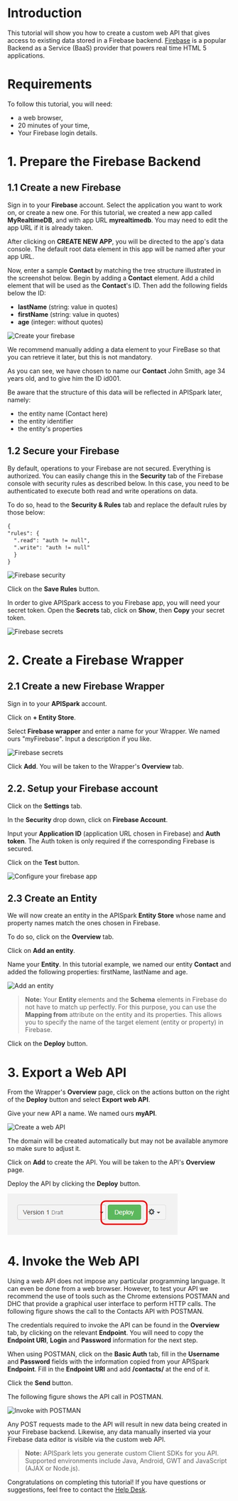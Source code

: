 # Introduction

This tutorial will show you how to create a custom web API that gives access to existing data stored in a Firebase backend. <a href="https://www.firebase.com" target="_blank">Firebase</a> is a popular Backend as a Service (BaaS) provider that powers real time HTML 5 applications.

# Requirements

To follow this tutorial, you will need:

*   a web browser,
*   20 minutes of your time,
*   Your Firebase login details.

# 1. Prepare the Firebase Backend

## 1.1 Create a new Firebase

Sign in to your **Firebase** account. Select the application you want to work on, or create a new one. For this tutorial, we created a new app called **MyRealtimeDB**, and with app URL **myrealtimedb**. You may need to edit the app URL if it is already taken.

After clicking on **CREATE NEW APP**, you will be directed to the app's data console. The default root data element in this app will be named after your app URL.

Now, enter a sample **Contact** by matching the tree structure illustrated in the screenshot below. Begin by adding a **Contact** element. Add a child element that will be used as the **Contact**'s ID. Then add the following fields below the ID:
*   **lastName** (string: value in quotes)
*   **firstName** (string: value in quotes)
*   **age** (integer: without quotes)

![Create your firebase](images/create-firebase-struct.png "Create your firebase")

We recommend manually adding a data element to your FireBase so that you can retrieve it later, but this is not mandatory.

As you can see, we have chosen to name our **Contact** John Smith, age 34 years old, and to give him the ID id001.

Be aware that the structure of this data will be reflected in APISpark later, namely:

*   the entity name (Contact here)
*   the entity identifier
*   the entity's properties

## 1.2 Secure your Firebase

By default, operations to your Firebase are not secured. Everything is authorized. You can easily change this in the **Security** tab of the Firebase console with security rules as described below. In this case, you need to be authenticated to execute both read and write operations on data.

To do so, head to the **Security & Rules** tab and replace the default rules by those below:


    {
    "rules": {
      ".read": "auth != null",
      ".write": "auth != null"
      }
    }

![Firebase security](images/firebase-security.png "Firebase security")

Click on the **Save Rules** button.

In order to give APISpark access to you Firebase app, you will need your secret token. Open the **Secrets** tab, click on **Show**, then **Copy** your secret token.

![Firebase secrets](images/firebase-secrets.png "Firebase secrets")

# 2. Create a Firebase Wrapper

## 2.1 Create a new Firebase Wrapper

Sign in to your **APISpark** account.

Click on **+ Entity Store**.

Select **Firebase wrapper** and enter a name for your Wrapper. We named ours "myFirebase". Input a description if you like.

![Firebase secrets](images/create-firebase-wrapper.png "Firebase secrets")

Click **Add**. You will be taken to the Wrapper's **Overview** tab.

## 2.2. Setup your Firebase account

Click on the **Settings** tab.

In the **Security** drop down, click on **Firebase Account**.

Input your **Application ID** (application URL chosen in Firebase) and **Auth token**. The Auth token is only required if the corresponding Firebase is secured.

Click on the **Test** button.

![Configure your firebase app](images/configure-firebase-app.png "Configure your firebase app")

## 2.3 Create an Entity

We will now create an entity in the APISpark **Entity Store** whose name and property names match the ones chosen in Firebase.

To do so, click on the **Overview** tab.

Click on **Add an entity**.

Name your **Entity**. In this tutorial example, we named our entity **Contact** and added the following properties: firstName, lastName and age.

![Add an entity](images/add-parse-entity.png "Add an entity")

>**Note:** Your **Entity** elements and the **Schema** elements in Firebase do not have to match up perfectly. For this purpose, you can use the **Mapping from** attribute on the entity and its properties. This allows you to specify the name of the target element (entity or property) in Firebase.

Click on the **Deploy** button.

# 3. Export a Web API

From the Wrapper's **Overview** page, click on the actions button on the right of the **Deploy** button and select **Export web API**.

Give your new API a name. We named ours **myAPI**.

![Create a web API](images/domain-name-unavailable.jpg "Create a web API")

The domain will be created automatically but may not be available anymore so make sure to adjust it.

Click on **Add** to create the API. You will be taken to the API's **Overview** page.

Deploy the API by clicking the **Deploy** button.

![Deploy button](images/deploy-button2.jpg "Deploy button")

# 4. Invoke the Web API

Using a web API does not impose any particular programming language. It can even be done from a web browser. However, to test your API we recommend the use of tools such as the Chrome extensions POSTMAN and DHC that provide a graphical user interface to perform HTTP calls.
The following figure shows the call to the Contacts API with POSTMAN.

The credentials required to invoke the API can be found in the **Overview** tab, by clicking on the relevant **Endpoint**. You will need to copy the **Endpoint URI**, **Login** and **Password** information for the next step.

When using POSTMAN, click on the **Basic Auth** tab, fill in the **Username** and **Password** fields with the information copied from your APISpark **Endpoint**. Fill in the **Endpoint URI** and add **/contacts/** at the end of it.

Click the **Send** button.

The following figure shows the API call in POSTMAN.

![Invoke with POSTMAN](images/postman-gsheet.jpg "Invoke with POSTMAN")

Any POST requests made to the API will result in new data being created in your Firebase backend. Likewise, any data manually inserted via your Firebase data editor is visible via the custom web API.

>**Note:** APISpark lets you generate custom Client SDKs for you API. Supported environments include Java, Android, GWT and JavaScript (AJAX or Node.js).

Congratulations on completing this tutorial! If you have questions or suggestions, feel free to contact the <a href="http://support.restlet.com/" target="_blank">Help Desk</a>.
